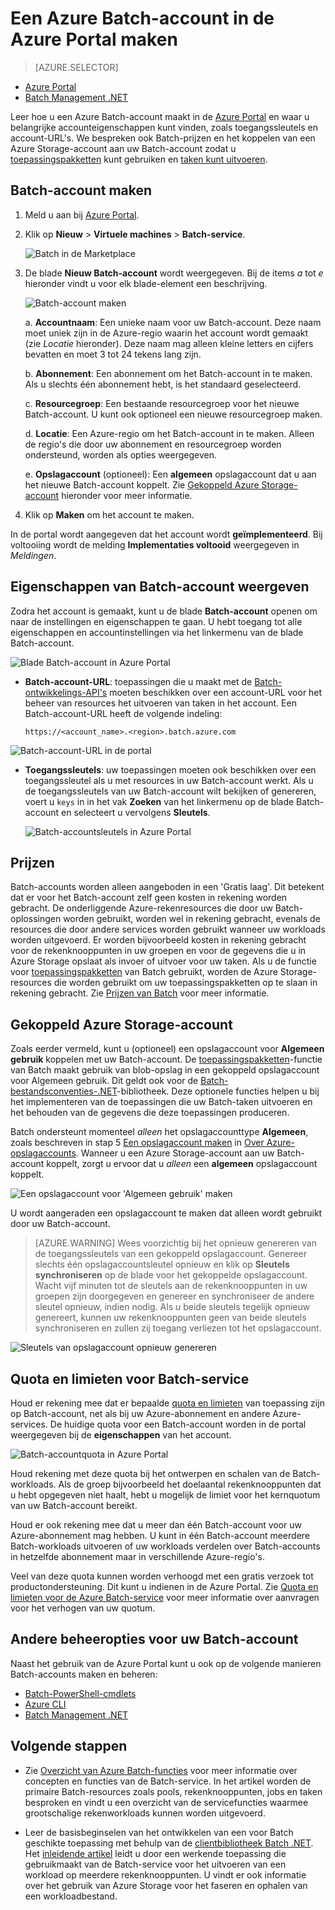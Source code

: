 <properties
    pageTitle="Azure Batch-account maken | Microsoft Azure"
    description="Informatie over het maken van een Azure Batch-account in Azure Portal voor het uitvoeren van grootschalige parallelle workloads in de cloud"
    services="batch"
    documentationCenter=""
    authors="mmacy"
    manager="timlt"
    editor=""/>

<tags
    ms.service="batch"
    ms.workload="big-compute"
    ms.tgt_pltfrm="na"
    ms.devlang="na"
    ms.topic="get-started-article"
    ms.date="08/26/2016"
    ms.author="marsma"/>

# Een Azure Batch-account in de Azure Portal maken

> [AZURE.SELECTOR]
- [Azure Portal](batch-account-create-portal.md)
- [Batch Management .NET](batch-management-dotnet.md)

Leer hoe u een Azure Batch-account maakt in de [Azure Portal][azure_portal] en waar u belangrijke accounteigenschappen kunt vinden, zoals toegangssleutels en account-URL's. We bespreken ook Batch-prijzen en het koppelen van een Azure Storage-account aan uw Batch-account zodat u [toepassingspakketten](batch-application-packages.md) kunt gebruiken en [taken kunt uitvoeren](batch-task-output.md).

## Batch-account maken

1. Meld u aan bij [Azure Portal][azure_portal].

2. Klik op **Nieuw** > **Virtuele machines** > **Batch-service**.

    ![Batch in de Marketplace][marketplace_portal]

3. De blade **Nieuw Batch-account** wordt weergegeven. Bij de items *a* tot *e* hieronder vindt u voor elk blade-element een beschrijving.

    ![Batch-account maken][account_portal]

    a. **Accountnaam**: Een unieke naam voor uw Batch-account. Deze naam moet uniek zijn in de Azure-regio waarin het account wordt gemaakt (zie *Locatie* hieronder). Deze naam mag alleen kleine letters en cijfers bevatten en moet 3 tot 24 tekens lang zijn.

    b. **Abonnement**: Een abonnement om het Batch-account in te maken. Als u slechts één abonnement hebt, is het standaard geselecteerd.

    c. **Resourcegroep**: Een bestaande resourcegroep voor het nieuwe Batch-account. U kunt ook optioneel een nieuwe resourcegroep maken.

    d. **Locatie**: Een Azure-regio om het Batch-account in te maken. Alleen de regio's die door uw abonnement en resourcegroep worden ondersteund, worden als opties weergegeven.

    e. **Opslagaccount** (optioneel): Een **algemeen** opslagaccount dat u aan het nieuwe Batch-account koppelt. Zie [Gekoppeld Azure Storage-account](#linked-azure-storage-account) hieronder voor meer informatie.

4. Klik op **Maken** om het account te maken.

  In de portal wordt aangegeven dat het account wordt **geïmplementeerd**. Bij voltooiing wordt de melding **Implementaties voltooid** weergegeven in *Meldingen*.

## Eigenschappen van Batch-account weergeven

Zodra het account is gemaakt, kunt u de blade **Batch-account** openen om naar de instellingen en eigenschappen te gaan. U hebt toegang tot alle eigenschappen en accountinstellingen via het linkermenu van de blade Batch-account.

![Blade Batch-account in Azure Portal][account_blade]

* **Batch-account-URL**: toepassingen die u maakt met de [Batch-ontwikkelings-API's](batch-technical-overview.md#batch-development-apis) moeten beschikken over een account-URL voor het beheer van resources het uitvoeren van taken in het account. Een Batch-account-URL heeft de volgende indeling:

    `https://<account_name>.<region>.batch.azure.com`

![Batch-account-URL in de portal][account_url]

* **Toegangssleutels**: uw toepassingen moeten ook beschikken over een toegangssleutel als u met resources in uw Batch-account werkt. Als u de toegangssleutels van uw Batch-account wilt bekijken of genereren, voert u `keys` in in het vak **Zoeken** van het linkermenu op de blade Batch-account en selecteert u vervolgens **Sleutels**.

    ![Batch-accountsleutels in Azure Portal][account_keys]

## Prijzen

Batch-accounts worden alleen aangeboden in een 'Gratis laag'. Dit betekent dat er voor het Batch-account zelf geen kosten in rekening worden gebracht. De onderliggende Azure-rekenresources die door uw Batch-oplossingen worden gebruikt, worden wel in rekening gebracht, evenals de resources die door andere services worden gebruikt wanneer uw workloads worden uitgevoerd. Er worden bijvoorbeeld kosten in rekening gebracht voor de rekenknooppunten in uw groepen en voor de gegevens die u in Azure Storage opslaat als invoer of uitvoer voor uw taken. Als u de functie voor [toepassingspakketten](batch-application-packages.md) van Batch gebruikt, worden de Azure Storage-resources die worden gebruikt om uw toepassingspakketten op te slaan in rekening gebracht. Zie [Prijzen van Batch][batch_pricing] voor meer informatie.

## Gekoppeld Azure Storage-account

Zoals eerder vermeld, kunt u (optioneel) een opslagaccount voor **Algemeen gebruik** koppelen met uw Batch-account. De [toepassingspakketten](batch-application-packages.md)-functie van Batch maakt gebruik van blob-opslag in een gekoppeld opslagaccount voor Algemeen gebruik. Dit geldt ook voor de [Batch-bestandsconventies-.NET](batch-task-output.md)-bibliotheek. Deze optionele functies helpen u bij het implementeren van de toepassingen die uw Batch-taken uitvoeren en het behouden van de gegevens die deze toepassingen produceren.

Batch ondersteunt momenteel *alleen* het opslagaccounttype **Algemeen**, zoals beschreven in stap 5 [Een opslagaccount maken](../storage/storage-create-storage-account.md#create-a-storage-account) in [Over Azure-opslagaccounts](../storage/storage-create-storage-account.md). Wanneer u een Azure Storage-account aan uw Batch-account koppelt, zorgt u ervoor dat u *alleen* een **algemeen** opslagaccount koppelt.

![Een opslagaccount voor 'Algemeen gebruik' maken][storage_account]

U wordt aangeraden een opslagaccount te maken dat alleen wordt gebruikt door uw Batch-account.

>[AZURE.WARNING] Wees voorzichtig bij het opnieuw genereren van de toegangssleutels van een gekoppeld opslagaccount. Genereer slechts één opslagaccountsleutel opnieuw en klik op **Sleutels synchroniseren** op de blade voor het gekoppelde opslagaccount. Wacht vijf minuten tot de sleutels aan de rekenknooppunten in uw groepen zijn doorgegeven en genereer en synchroniseer de andere sleutel opnieuw, indien nodig. Als u beide sleutels tegelijk opnieuw genereert, kunnen uw rekenknooppunten geen van beide sleutels synchroniseren en zullen zij toegang verliezen tot het opslagaccount.

  ![Sleutels van opslagaccount opnieuw genereren][4]

## Quota en limieten voor Batch-service

Houd er rekening mee dat er bepaalde [quota en limieten](batch-quota-limit.md) van toepassing zijn op Batch-account, net als bij uw Azure-abonnement en andere Azure-services. De huidige quota voor een Batch-account worden in de portal weergegeven bij de **eigenschappen** van het account.

![Batch-accountquota in Azure Portal][quotas]

Houd rekening met deze quota bij het ontwerpen en schalen van de Batch-workloads. Als de groep bijvoorbeeld het doelaantal rekenknooppunten dat u hebt opgegeven niet haalt, hebt u mogelijk de limiet voor het kernquotum van uw Batch-account bereikt.

Houd er ook rekening mee dat u meer dan één Batch-account voor uw Azure-abonnement mag hebben. U kunt in één Batch-account meerdere Batch-workloads uitvoeren of uw workloads verdelen over Batch-accounts in hetzelfde abonnement maar in verschillende Azure-regio's.

Veel van deze quota kunnen worden verhoogd met een gratis verzoek tot productondersteuning. Dit kunt u indienen in de Azure Portal. Zie [Quota en limieten voor de Azure Batch-service](batch-quota-limit.md) voor meer informatie over aanvragen voor het verhogen van uw quotum.

## Andere beheeropties voor uw Batch-account

Naast het gebruik van de Azure Portal kunt u ook op de volgende manieren Batch-accounts maken en beheren:

* [Batch-PowerShell-cmdlets](batch-powershell-cmdlets-get-started.md)
* [Azure CLI](../xplat-cli-install.md)
* [Batch Management .NET](batch-management-dotnet.md)

## Volgende stappen

* Zie [Overzicht van Azure Batch-functies](batch-api-basics.md) voor meer informatie over concepten en functies van de Batch-service. In het artikel worden de primaire Batch-resources zoals pools, rekenknooppunten, jobs en taken besproken en vindt u een overzicht van de servicefuncties waarmee grootschalige rekenworkloads kunnen worden uitgevoerd.

* Leer de basisbeginselen van het ontwikkelen van een voor Batch geschikte toepassing met behulp van de [clientbibliotheek Batch .NET](batch-dotnet-get-started.md). Het [inleidende artikel](batch-dotnet-get-started.md) leidt u door een werkende toepassing die gebruikmaakt van de Batch-service voor het uitvoeren van een workload op meerdere rekenknooppunten. U vindt er ook informatie over het gebruik van Azure Storage voor het faseren en ophalen van een workloadbestand.

[api_net]: https://msdn.microsoft.com/library/azure/mt348682.aspx
[api_rest]: https://msdn.microsoft.com/library/azure/Dn820158.aspx

[azure_portal]: https://portal.azure.com
[batch_pricing]: https://azure.microsoft.com/pricing/details/batch/

[4]: ./media/batch-account-create-portal/batch_acct_04.png "Sleutels van opslagaccount opnieuw genereren"
[marketplace_portal]: ./media/batch-account-create-portal/marketplace_batch.PNG
[account_blade]: ./media/batch-account-create-portal/batch_blade.png
[account_portal]: ./media/batch-account-create-portal/batch_acct_portal.png
[account_keys]: ./media/batch-account-create-portal/account_keys.PNG
[account_url]: ./media/batch-account-create-portal/account_url.png
[storage_account]: ./media/batch-account-create-portal/storage_account.png
[quotas]: ./media/batch-account-create-portal/quotas.png



<!--HONumber=ago16_HO5-->


